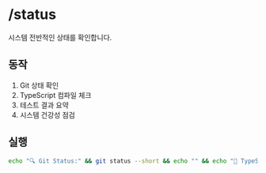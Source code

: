 # /status

시스템 전반적인 상태를 확인합니다.

## 동작

1. Git 상태 확인
2. TypeScript 컴파일 체크
3. 테스트 결과 요약
4. 시스템 건강성 점검

## 실행

```bash
echo "🔍 Git Status:" && git status --short && echo "" && echo "🔧 TypeScript Check:" && npm run typecheck && echo "" && echo "🧪 Quick Test:" && npm run test && echo "" && echo "✅ 시스템 상태 점검 완료"
```
